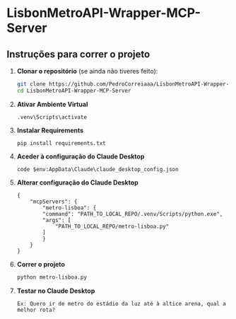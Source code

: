 # LisbonMetroAPI-Wrapper-MCP-Server



## Instruções para correr o projeto

1. **Clonar o repositório** (se ainda não tiveres feito):
   ```bash
   git clone https://github.com/PedroCorreiaaa/LisbonMetroAPI-Wrapper-MCP-Server
   cd LisbonMetroAPI-Wrapper-MCP-Server
2. **Ativar Ambiente Virtual**
    ```
    .venv\Scripts\activate
3. **Instalar Requirements**
    ```
    pip install requirements.txt
4. **Aceder à configuração do Claude Desktop**
    ```
    code $env:AppData\Claude\claude_desktop_config.json
5. **Alterar configuração do Claude Desktop**
    ```
    {
        "mcpServers": {
            "metro-lisboa": {
            "command": "PATH_TO_LOCAL_REPO/.venv/Scripts/python.exe",
            "args": [
                "PATH_TO_LOCAL_REPO/metro-lisboa.py"
            ]
            }
        }
    }
6. **Correr o projeto**
    ```bash
    python metro-lisboa.py
7. **Testar no Claude Desktop**
    ```
    Ex: Quero ir de metro do estádio da luz até à altice arena, qual a melhor rota?
    



